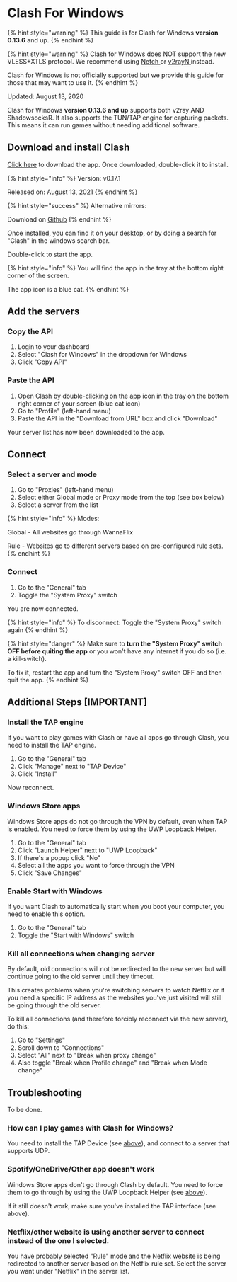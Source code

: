 # Clash For Windows

{% hint style="warning" %}
This guide is for Clash for Windows **version 0.13.6** and up.
{% endhint %}

{% hint style="warning" %}
Clash for Windows does NOT support the new VLESS+XTLS protocol. We recommend using [Netch ](netch-1.md)or [v2rayN ](v2rayn-recommended.md)instead.

Clash for Windows is not officially supported but we provide this guide for those that may want to use it.
{% endhint %}

Updated: August 13, 2020

Clash for Windows **version 0.13.6 and up** supports both v2ray AND ShadowsocksR. It also supports the TUN/TAP engine for capturing packets. This means it can run games without needing additional software. 

## Download and install Clash

[Click here](https://wannaflix.com/dl.php?type=d&id=35) to download the app. Once downloaded, double-click it to install.

{% hint style="info" %}
Version: v0.17.1

Released on: August 13, 2021
{% endhint %}

{% hint style="success" %}
Alternative mirrors:

Download on [Github](https://github.com/Fndroid/clash_for_windows_pkg/releases) 
{% endhint %}

Once installed, you can find it on your desktop, or by doing a search for "Clash" in the windows search bar.

Double-click to start the app.

{% hint style="info" %}
You will find the app in the tray at the bottom right corner of the screen.

The app icon is a blue cat.
{% endhint %}

## Add the servers

### Copy the API

1. Login to your dashboard
2. Select "Clash for Windows" in the dropdown for Windows
3. Click "Copy API"

### Paste the API 

1. Open Clash by double-clicking on the app icon in the tray on the bottom right corner of your screen \(blue cat icon\)
2. Go to "Profile" \(left-hand menu\)
3. Paste the API in the "Download from URL" box and click "Download"

Your server list has now been downloaded to the app.

## Connect

### Select a server and mode

1. Go to "Proxies" \(left-hand menu\)
2. Select either Global mode or Proxy mode from the top \(see box below\)
3. Select a server from the list

{% hint style="info" %}
Modes:

Global - All websites go through WannaFlix

Rule - Websites go to different servers based on pre-configured rule sets.
{% endhint %}

### Connect

1. Go to the "General" tab
2. Toggle the "System Proxy" switch

You are now connected.

{% hint style="info" %}
To disconnect: Toggle the "System Proxy" switch again
{% endhint %}

{% hint style="danger" %}
Make sure to **turn the "System Proxy" switch OFF before quiting the app** or you won't have any internet if you do so \(i.e. a kill-switch\).

To fix it, restart the app and turn the "System Proxy" switch OFF and then quit the app.
{% endhint %}

## Additional Steps \[IMPORTANT\]

### Install the TAP engine

If you want to play games with Clash or have all apps go through Clash, you need to install the TAP engine.

1. Go to the "General" tab
2. Click "Manage" next to "TAP Device"
3. Click "Install"

Now reconnect. 

### Windows Store apps

Windows Store apps do not go through the VPN by default, even when TAP is enabled. You need to force them by using the UWP Loopback Helper.

1. Go to the "General" tab
2. Click "Launch Helper" next to "UWP Loopback"
3. If there's a popup click "No"
4. Select all the apps you want to force through the VPN
5. Click "Save Changes"

### Enable Start with Windows

If you want Clash to automatically start when you boot your computer, you need to enable this option.

1. Go to the "General" tab
2. Toggle the "Start with Windows" switch

### Kill all connections when changing server

By default, old connections will not be redirected to the new server but will continue going to the old server until they timeout.

This creates problems when you're switching servers to watch Netflix or if you need a specific IP address as the websites you've just visited will still be going through the old server.

To kill all connections \(and therefore forcibly reconnect via the new server\), do this:

1. Go to "Settings"
2. Scroll down to "Connections"
3. Select "All" next to "Break when proxy change"
4. Also toggle "Break when Profile change" and "Break when Mode change"

## Troubleshooting

To be done.

### How can I play games with Clash for Windows?

You need to install the TAP Device \(see [above](clash-for-windows-new.md#install-the-tap-engine)\), and connect to a server that supports UDP.

### Spotify/OneDrive/Other app doesn't work

Windows Store apps don't go through Clash by default. You need to force them to go through by using the UWP Loopback Helper \(see [above](clash-for-windows-new.md#windows-store-apps)\).

If it still doesn't work, make sure you've installed the TAP interface \(see above\).

### Netflix/other website is using another server to connect instead of the one I selected.

You have probably selected "Rule" mode and the Netflix website is being redirected to another server based on the Netflix rule set. Select the server you want under "Netflix" in the server list.

